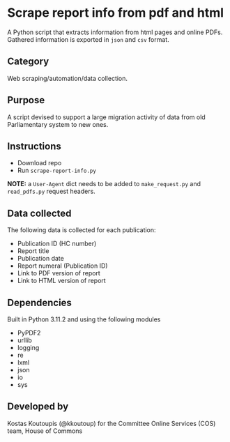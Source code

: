 # Scrape report info from pdf and html
A Python script that extracts information from html pages and online PDFs. Gathered information is exported in ```json``` and ```csv``` format.

## Category
Web scraping/automation/data collection.

## Purpose
A script devised to support a large migration activity of data from old Parliamentary system to new ones.

## Instructions
- Download repo
- Run ```scrape-report-info.py```

**NOTE:** a ```User-Agent``` dict needs to be added to ```make_request.py``` and ```read_pdfs.py``` request headers.

## Data collected
The following data is collected for each publication:
- Publication ID (HC number)
- Report title
- Publication date
- Report numeral (Publication ID)
- Link to PDF version of report
- Link to HTML version of report

## Dependencies
Built in Python 3.11.2 and using the following modules
- PyPDF2
- urllib
- logging
- re
- lxml
- json
- io
- sys

## Developed by
Kostas Koutoupis (@kkoutoup) for the Committee Online Services (COS) team, House of Commons

